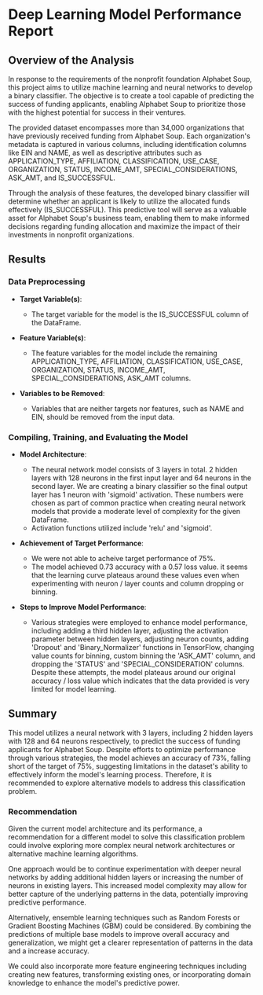 # Deep Learning Model Performance Report

## Overview of the Analysis

In response to the requirements of the nonprofit foundation Alphabet Soup, this project aims to utilize machine learning and neural networks to develop a binary classifier. The objective is to create a tool capable of predicting the success of funding applicants, enabling Alphabet Soup to prioritize those with the highest potential for success in their ventures.

The provided dataset encompasses more than 34,000 organizations that have previously received funding from Alphabet Soup. Each organization's metadata is captured in various columns, including identification columns like EIN and NAME, as well as descriptive attributes such as APPLICATION_TYPE, AFFILIATION, CLASSIFICATION, USE_CASE, ORGANIZATION, STATUS, INCOME_AMT, SPECIAL_CONSIDERATIONS, ASK_AMT, and IS_SUCCESSFUL.

Through the analysis of these features, the developed binary classifier will determine whether an applicant is likely to utilize the allocated funds effectively (IS_SUCCESSFUL). This predictive tool will serve as a valuable asset for Alphabet Soup's business team, enabling them to make informed decisions regarding funding allocation and maximize the impact of their investments in nonprofit organizations.

## Results

### Data Preprocessing

- **Target Variable(s)**:
  - The target variable for the model is the IS_SUCCESSFUL column of the DataFrame.

- **Feature Variable(s)**:
  - The feature variables for the model include the remaining APPLICATION_TYPE, AFFILIATION, CLASSIFICATION, USE_CASE, ORGANIZATION, STATUS, INCOME_AMT, SPECIAL_CONSIDERATIONS, ASK_AMT columns.

- **Variables to be Removed**:
  - Variables that are neither targets nor features, such as NAME and EIN, should be removed from the input data.

### Compiling, Training, and Evaluating the Model

- **Model Architecture**:
  - The neural network model consists of 3 layers in total. 2 hidden layers with 128 neurons in the first input layer and 64 neurons in the second layer. We are creating a binary classifier so the final output layer has 1 neuron with 'sigmoid' activation. These numbers were chosen as part of common practice when creating neural network models that provide a moderate level of complexity for the given DataFrame. 
  - Activation functions utilized include 'relu' and 'sigmoid'.

- **Achievement of Target Performance**:
  - We were not able to acheive target performance of 75%. 
  - The model achieved 0.73 accuracy with a 0.57 loss value. it seems that the learning curve plateaus around these values even when experimenting with neuron / layer counts and column dropping or binning.

- **Steps to Improve Model Performance**:
  - Various strategies were employed to enhance model performance, including adding a third hidden layer, adjusting the activation parameter between hidden layers, adjusting neuron counts, adding 'Dropout' and 'Binary_Normalizer' functions in TensorFlow, changing value counts for binning, custom binning the 'ASK_AMT' column, and dropping the 'STATUS' and 'SPECIAL_CONSIDERATION' columns. Despite these attempts, the model plateaus around our original accuracy / loss value which indicates that the data provided is very limited for model learning.

## Summary

This model utilizes a neural network with 3 layers, including 2 hidden layers with 128 and 64 neurons respectively, to predict the success of funding applicants for Alphabet Soup. Despite efforts to optimize performance through various strategies, the model achieves an accuracy of 73%, falling short of the target of 75%, suggesting limitations in the dataset's ability to effectively inform the model's learning process. Therefore, it is recommended to explore alternative models to address this classification problem.

### Recommendation

Given the current model architecture and its performance, a recommendation for a different model to solve this classification problem could involve exploring more complex neural network architectures or alternative machine learning algorithms.

One approach would be to continue experimentation with deeper neural networks by adding additional hidden layers or increasing the number of neurons in existing layers. This increased model complexity may allow for better capture of the underlying patterns in the data, potentially improving predictive performance.

Alternatively, ensemble learning techniques such as Random Forests or Gradient Boosting Machines (GBM) could be considered. By combining the predictions of multiple base models to improve overall accuracy and generalization, we might get a clearer representation of patterns in the data and a increase accuracy.

We could also incorporate more feature engineering techniques including creating new features, transforming existing ones, or incorporating domain knowledge to enhance the model's predictive power.